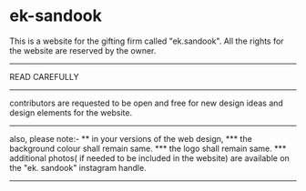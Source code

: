 # ek-sandook
This is a website for the gifting firm called "ek.sandook". All the rights for the website are reserved by the owner.
********************************
READ CAREFULLY
********************************
contributors are requested to be open and free for new design ideas and design elements for the website.

***************
also, please note:-
** in your versions of the web design, 
*** the background colour shall remain same.
*** the logo shall remain same.
*** additional photos( if needed to be included in the website) are available on the "ek. sandook" instagram handle.
*******************
